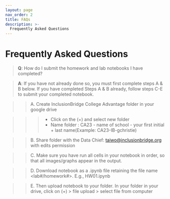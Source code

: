 ```yaml
---
layout: page
nav_order: 2
title: FAQs
description: >-
  Frequently Asked Questions
---
```


# Frequently Asked Questions

> **Q**: How do I submit the homework and lab notebooks I have completed?

> **A**: If you have not already done so, you must first complete steps A & B below. If you have completed Steps A & B already, follow steps C-E to submit your completed notebook.

> > A. Create InclusionBridge College Advantage folder in your google drive

> > > - Click on the (+) and select new folder
> > > - Name folder : CA23 - name of school - your first initial + last name(Example: CA23-IB-gchristie)

> > B. Share folder with the Data Chief: [taiwo@inclusionbridge.org](taiwo@inclusionbridge.org) with edits permission

> > C. Make sure you have run all cells in your notebook in order, so that all images/graphs appear in the output.

> > D. Download notebook as a .ipynb file retaining the file name <lab#/homework#>. E.g., HW01.ipynb

> > E. Then upload notebook to your folder. In your folder in your drive, click on (+) > file upload > select file from computer

<br>

<script src="../assets/darkmode.js"></script>
<script>
  window.addEventListener("DOMContentLoaded", (event) => {
    onLoad();
});
</script>
